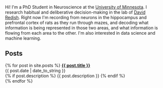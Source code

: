 Hi! I'm a PhD Student in Neuroscience at the 
[University of Minnesota](https://twin-cities.umn.edu/).
I research habitual and deliberative decision-making in the lab of 
[David Redish](http://redishlab.neuroscience.umn.edu/).
Right now I'm recording from neurons in the hippocampus and prefrontal cortex 
of rats as they run through mazes, and decoding what information is being 
represented in those two areas, and what information is flowing from each 
area to the other.
I'm also interested in data science and machine learning.

## Posts

{% for post in site.posts %}
  <strong> <a href="{{ post.url }}" title="{{ post.title }}">{{ post.title }}</a> </strong> <br />
  <span>{{ post.date | date_to_string }}</span> <br />
  {% if post.description %}
    {{ post.description }}
  {% endif %}
  <br />
{% endfor %}
